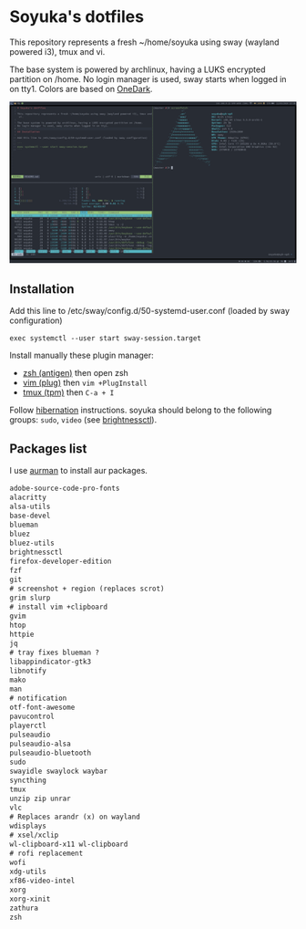 # Soyuka's dotfiles

This repository represents a fresh ~/home/soyuka using sway (wayland powered i3), tmux and vi.

The base system is powered by archlinux, having a LUKS encrypted partition on /home.
No login manager is used, sway starts when logged in on tty1. Colors are based on [OneDark](https://github.com/joshdick/onedark.vim).

![Screenshot](./screen.png)

## Installation

Add this line to /etc/sway/config.d/50-systemd-user.conf (loaded by sway configuration)

```
exec systemctl --user start sway-session.target
```

Install manually these plugin manager:
 - [zsh (antigen)](https://github.com/zsh-users/antigen) then open zsh
 - [vim (plug)](https://github.com/junegunn/vim-plug) then `vim +PlugInstall`
 - [tmux (tpm)](https://github.com/tmux-plugins/tpm) then `C-a + I`

Follow [hibernation](https://wiki.archlinux.org/index.php/Power_management/Suspend_and_hibernate#Hibernation) instructions.
soyuka should belong to the following groups: `sudo`, `video` (see [brightnessctl](https://github.com/Hummer12007/brightnessctl/issues)).

## Packages list

I use [aurman](https://github.com/polygamma/aurman) to install aur packages.

```
adobe-source-code-pro-fonts
alacritty
alsa-utils
base-devel
blueman
bluez
bluez-utils
brightnessctl
firefox-developer-edition
fzf
git
# screenshot + region (replaces scrot)
grim slurp
# install vim +clipboard
gvim
htop
httpie
jq
# tray fixes blueman ?
libappindicator-gtk3
libnotify
mako
man
# notification
otf-font-awesome
pavucontrol
playerctl
pulseaudio
pulseaudio-alsa
pulseaudio-bluetooth
sudo
swayidle swaylock waybar
syncthing
tmux
unzip zip unrar
vlc
# Replaces arandr (x) on wayland
wdisplays
# xsel/xclip
wl-clipboard-x11 wl-clipboard
# rofi replacement
wofi
xdg-utils
xf86-video-intel
xorg
xorg-xinit
zathura
zsh
```

